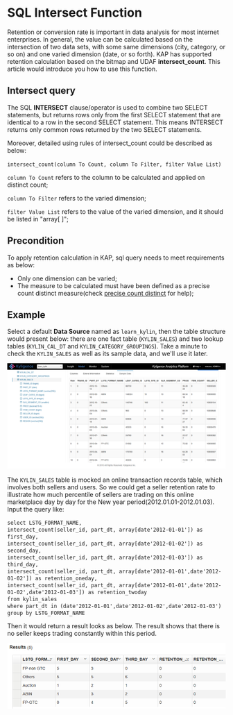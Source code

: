 # SQL Intersect Function

Retention or conversion rate is important in data analysis for most internet enterprises. In general, the value can be calculated based on the intersection of two data sets, with some same dimensions (city, category, or so on) and one varied dimension (date, or so forth). KAP has supported retention calculation based on the bitmap and UDAF **intersect_count**. This article would introduce you how to use this function.



## Intersect query

The SQL **INTERSECT** clause/operator is used to combine two SELECT statements, but returns rows only from the first SELECT statement that are identical to a row in the second SELECT statement. This means 
INTERSECT returns only common rows returned by the two SELECT statements.

Moreover, detailed using rules of intersect_count could be described as below:

`intersect_count(column To Count, column To Filter, filter Value List)`

`column To Count` refers to the column to be calculated and applied on distinct count;

`column To Filter` refers to the varied dimension;

`filter Value List` refers to the value of the varied dimension, and it should be listed in "array[ ]";



## Precondition

To apply retention calculation in KAP, sql query needs to meet requirements as below:

- Only one dimension can be varied;
- The measure to be calculated must have been defined as a precise count distinct measure(check [precise count distinct](adv_molap/count_distinct_bitmap.en.md) for help);



## Example

Select a default **Data Source** named as `learn_kylin`, then the table structure would present below: there are one fact table (`KYLIN_SALES`) and two lookup tables (`KYLIN_CAL_DT` and `KYLIN_CATEGORY_GROUPINGS`). Take a minute to check the `KYLIN_SALES` as well as its sample data, and we'll use it later.

![](images/wd_datasample.png)

The  `KYLIN_SALES`  table is mocked an online transaction records table, which involves both sellers and users. So we could get a seller retention rate to illustrate how much percentile of sellers are trading on this online marketplace day by day for the New year period(2012.01.01-2012.01.03). Input the query like:

```
select LSTG_FORMAT_NAME,
intersect_count(seller_id, part_dt, array[date'2012-01-01']) as first_day,
intersect_count(seller_id, part_dt, array[date'2012-01-02']) as second_day,
intersect_count(seller_id, part_dt, array[date'2012-01-03']) as third_day,
intersect_count(seller_id, part_dt, array[date'2012-01-01',date'2012-01-02']) as retention_oneday,
intersect_count(seller_id, part_dt, array[date'2012-01-01',date'2012-01-02',date'2012-01-03']) as retention_twoday
from kylin_sales
where part_dt in (date'2012-01-01',date'2012-01-02',date'2012-01-03')
group by LSTG_FORMAT_NAME
```

Then it would return a result looks as below. The result shows that there is no seller keeps trading constantly within this period.

![](images/intersect_count.1.png)